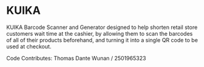 # KUIKA

KUIKA Barcode Scanner and Generator designed to help shorten retail store customers wait time at the cashier, by allowing them to scan the barcodes of all of their products beforehand, and turning it into a single QR code to be used at checkout.

Code Contributes:
Thomas Dante Wunan / 2501965323

